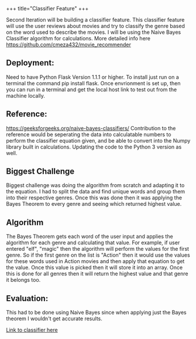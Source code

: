 +++ 
title="Classifier Feature"
+++

Second Iteration will be building a classifier feature. This classifier feature will use the user reviews about
movies and try to classify the genre based on the word used to describe the movies. I will be using the Naive 
Bayes Classifier algorithm for calculations. More detailed info here https://github.com/cmeza432/movie_recommender

## Deployment:
Need to have Python Flask Version 1.1.1 or higher. To install just run on a terminal the command 
pip install flask. Once envrionment is set up, then you can run in a terminal and get the local host link to test out
from the machine locally.

## Reference: 
https://geeksforgeeks.org/naive-bayes-classifiers/
Contribution to the reference would be seperating the data into calculatable numbers to perform the classifier
equation given, and be able to convert into the Numpy library built in calculations. Updating the code to the
Python 3 version as well.

## Biggest Challenge 
Biggest challenge was doing the algorithm from scratch and adapting it to the equation. I had to split the data
and find unique words and group them into their respective genres. Once this was done then it was applying the 
Bayes Theorem to every genre and seeing which returned highest value.

## Algorithm
The Bayes Theorem gets each word of the user input and applies the algorithm for each genre and calculating that value.
For example, if user entered "elf", "magic" then the algorithm will perform the values for the first genre. So if the first
genre on the list is "Action" then it would use the values for these words used in Action movies and then apply that equation
to get the value. Once this value is picked then it will store it into an array. Once this is done for all genres then it will
return the highest value and that genre it belongs too.

## Evaluation:
This had to be done using Naive Bayes since when applying just the Bayes theorem I wouldn't get accurate results.

[Link to classifier here](http://cmeza432.pythonanywhere.com/text_search)
